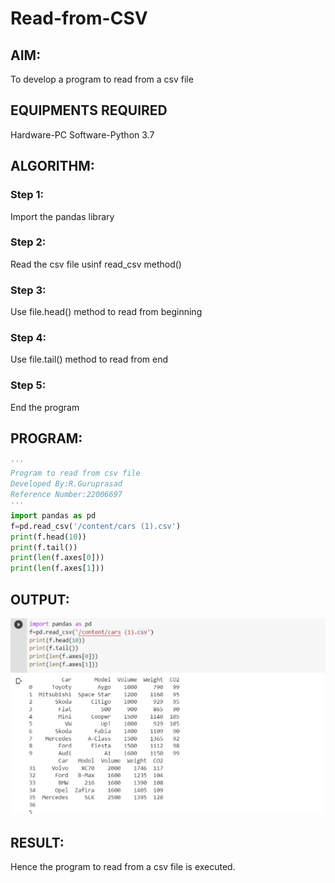 # Read-from-CSV

## AIM:
To develop a program to read from a csv file
## EQUIPMENTS REQUIRED
Hardware-PC Software-Python 3.7
## ALGORITHM:
### Step 1:
Import the pandas library
### Step 2:
Read the csv file usinf read_csv method()
### Step 3:
Use file.head() method to read from beginning
### Step 4:
Use file.tail() method to read from end
### Step 5:
End the program

## PROGRAM:
```python
'''
Program to read from csv file
Developed By:R.Guruprasad
Reference Number:22006697
'''
import pandas as pd
f=pd.read_csv('/content/cars (1).csv')
print(f.head(10))
print(f.tail())
print(len(f.axes[0]))
print(len(f.axes[1]))
```
## OUTPUT:
![a](/pic1.png)
## RESULT:
Hence the program to read from a csv file is executed.
